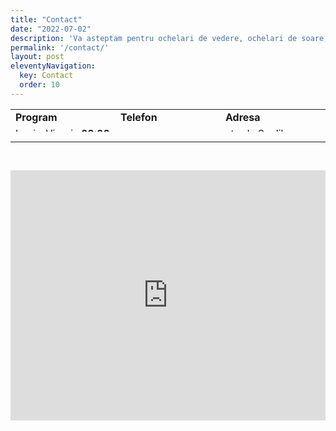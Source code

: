 ```yaml
---
title: "Contact"
date: "2022-07-02"
description: 'Va asteptam pentru ochelari de vedere, ochelari de soare, accesorii, lentile de contact si altele la ArtlensOptic'
permalink: '/contact/'
layout: post
eleventyNavigation:
  key: Contact
  order: 10
---
```

<table style="border-collapse: collapse; width: 100%; height: 36px; border=0" >
  <tbody>
    <tr style="height: 18px;">
      <td style="width: 32.9935%; height: 18px;"><strong>Program</strong></td>
      <td style="width: 32.9935%; height: 18px;"><strong>Telefon</strong></td>
      <td style="width: 32.9935%; height: 18px;"><strong>Adresa</strong></td>
    </tr>
    <tr style="height: 18px;">
      <td style="width: 32.9935%; height: 18px;">Luni – Vineri : <strong>09:00 – 18:00</strong></td>
      <td style="width: 32.9954%; height: 18px;"><a href="tel:+40771140396">+40 771 140 396</a></td>
      <td style="width: 32.9935%; height: 18px;"><a href="https://ul.waze.com/ul?preview_venue_id=18350533.183243183.16311382&amp;navigate=yes" target="_blank" rel="noopener">strada Scolilor numarul 47</a></td>
    </tr>
  </tbody>
</table>
 <hr>
 <br />
<p><iframe src="https://www.google.com/maps/embed?pb=!1m18!1m12!1m3!1d2808.1206931104134!2d27.956767415423116!3d45.26557097909918!2m3!1f0!2f0!3f0!3m2!1i1024!2i768!4f13.1!3m3!1m2!1s0x40b729e5525ba093%3A0x65a12916615427c9!2sArtLens%20Optic!5e0!3m2!1sro!2sro!4v1607364844486!5m2!1sro!2sro" style="border: 0;" allowfullscreen="" aria-hidden="false" tabindex="0" width="100%" height="400px" frameborder="0"></iframe></p>